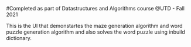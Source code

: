 #Completed as part of Datastructures and Algorithms course @UTD - Fall 2021

This is the UI that demonstartes the maze generation algorithm and word puzzle generation algorithm and also solves the word puzzle using inbuild dictionary.